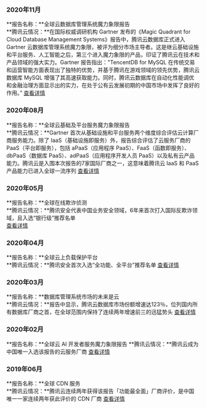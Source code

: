 ### 2020年11月
**报告名称：**全球云数据库管理系统魔力象限报告  
**腾讯云情况：**在国际权威调研机构 Gartner 发布的《Magic Quadrant for Cloud Database Management Systems》报告中，腾讯云数据库正式进入 Gartner 云数据库管理系统魔力象限，被评为细分市场主导者。这是继云基础设施和平台服务、人工智能之后，第三个进入魔力象限的产品，印证了腾讯云在技术和产品领域的强大实力。Gartner 报告指出："TencentDB for MySQL 在传统交易和运营智能方面表现出了独特的优势，并基于腾讯在游戏领域的领先优势，腾讯云数据库 MySQL 增强了其高速获取能力。同时，腾讯云数据库在自动化性能调优和金融治理方面显示出的实力，在处于公有云发展初期的中国市场中发挥了良好的作用。”
[查看详情](https://www.gartner.com/doc/reprints?id=1-24QLI0QK&ct=201204&st=sb)


### 2020年08月
**报告名称：**全球云基础及平台服务魔力象限报告  
**腾讯云情况：**Gartner 首次从基础设施和平台服务两个维度综合评估云计算厂商服务能力。除了 IaaS（基础设施即服务）外，报告综合评估了云服务厂商的 PaaS（平台即服务），包括 aPaaS（应用程序 PaaS）、FaaS（函数即服务）、dbPaaS（数据库 PaaS）、adPaaS（应用程序开发人员 PaaS）以及私有云产品能力。腾讯云是入围本次报告的7家国际厂商之一，这意味着腾讯云 IaaS 和 PaaS 产品能力已进入全球一流序列
[查看详情](https://www.gartner.com/doc/reprints?id=1-24IKZ6M7&ct=201102&st=sb)
### 2020年05月
**报告名称：**全球在线欺诈侦测    
**腾讯云情况：**腾讯安全代表中国业务安全领域，6年来首次打入国际反欺诈领域，且入选“银行级”推荐名单  
[查看详情](https://www.gartner.com/document/3985089?ref=TypeAheadSearch)
### 2020年04月
**报告名称：**全球云上负载保护平台    
**腾讯云情况：**腾讯安全首次入选“全功能、全平台”推荐名单
[查看详情](https://www.gartner.com/document/3983483?ref=TypeAheadSearch)
### 2020年03月
**报告名称：**数据库管理系统市场的未来是云  
**腾讯云情况：**报告中显示，腾讯云数据库市场份额增速达123％，位列国内所有数据库厂商之首，在全球范围内保持了连续两年增速前三的迅猛势头
[查看详情](https://www.gartner.com/document/3982049?ref=TypeAheadSearch)
### 2020年02月
**报告名称：**全球云 AI 开发者服务魔力象限报告
**腾讯云情况：**腾讯云成为中国唯一入选该报告的云服务厂商
[查看详情](https://www.gartner.com/document/3981253?ref=TypeAheadSearch)
### 2019年06月
**报告名称：**全球 CDN 服务  
**腾讯云情况：**腾讯云连续两年获得该报告「功能最全面」厂商评价，是中国唯一一家连续两年获此评价的 CDN 厂商
[查看详情](https://www.gartner.com/doc/reprints?id=1-24QLI0PJ&ct=201204&st=sb)

